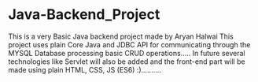 # Java-Backend_Project
This is a very Basic Java backend project made by Aryan Halwai 
This project uses plain Core Java and JDBC API for communicating through the MYSQL
Database processing basic CRUD operations.....
In future several technologies like Servlet will also be added and the front-end
part will be made using plain HTML, CSS, JS (ES6) :)..........

